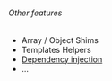 ###### Other features

* Array / Object Shims
* Templates Helpers
* [Dependency injection](http://guides.emberjs.com/v1.10.0/understanding-ember/dependency-injection-and-service-lookup/)
* ...

